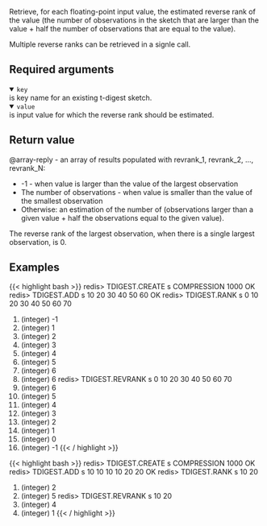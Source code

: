 Retrieve, for each floating-point input value, the estimated reverse rank of the value (the number of observations in the sketch that are larger than the value + half the number of observations that are equal to the value).

Multiple reverse ranks can be retrieved in a signle call.

## Required arguments
<details open><summary><code>key</code></summary>
is key name for an existing t-digest sketch.
</details>

<details open><summary><code>value</code></summary>
is input value for which the reverse rank should be estimated.

## Return value

@array-reply - an array of results populated with revrank_1, revrank_2, ..., revrank_N:
  
- -1 - when value is larger than the value of the largest observation
- The number of observations - when value is smaller than the value of the smallest observation
- Otherwise: an estimation of the number of (observations larger than a given value + half the observations equal to the given value).
  
The reverse rank of the largest observation, when there is a single largest observation, is 0.  

## Examples

{{< highlight bash >}}
redis> TDIGEST.CREATE s COMPRESSION 1000
OK
redis> TDIGEST.ADD s 10 20 30 40 50 60
OK
redis> TDIGEST.RANK s 0 10 20 30 40 50 60 70
1) (integer) -1
2) (integer) 1
3) (integer) 2
4) (integer) 3
5) (integer) 4
6) (integer) 5
7) (integer) 6
8) (integer) 6
redis> TDIGEST.REVRANK s 0 10 20 30 40 50 60 70
1) (integer) 6
2) (integer) 5
3) (integer) 4
4) (integer) 3
5) (integer) 2
6) (integer) 1
7) (integer) 0
8) (integer) -1
{{< / highlight >}}
  
{{< highlight bash >}}
redis> TDIGEST.CREATE s COMPRESSION 1000
OK
redis> TDIGEST.ADD s 10 10 10 10 20 20
OK
redis> TDIGEST.RANK s 10 20
1) (integer) 2
2) (integer) 5
redis> TDIGEST.REVRANK s 10 20
1) (integer) 4
2) (integer) 1
{{< / highlight >}}
